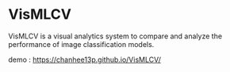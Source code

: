 # VisMLCV

VisMLCV is a visual analytics system to compare and analyze the performance of image classification models.

demo : https://chanhee13p.github.io/VisMLCV/
